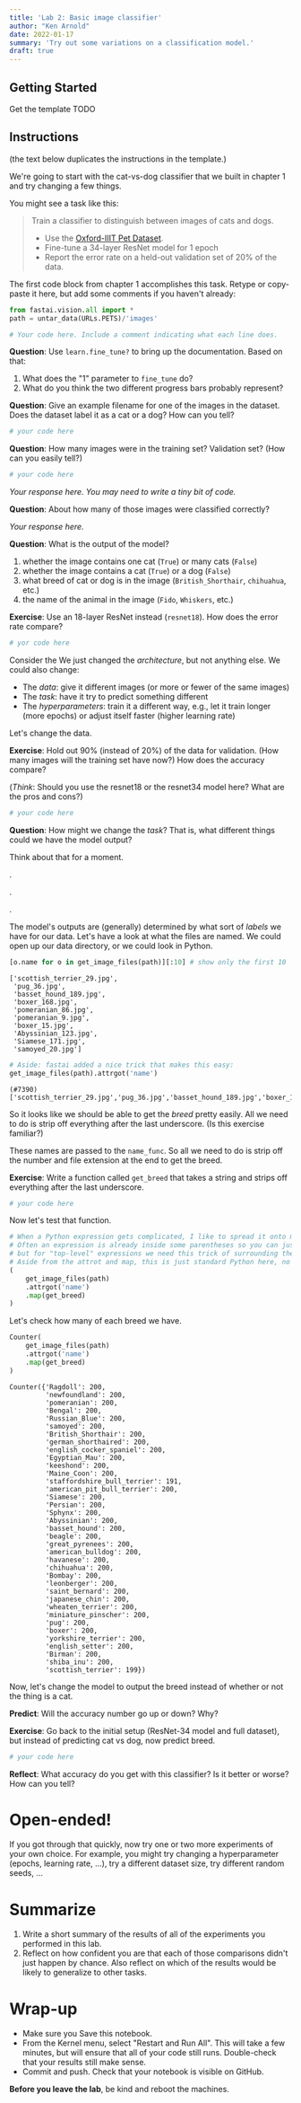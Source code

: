 ```yaml
---
title: 'Lab 2: Basic image classifier'
author: "Ken Arnold"
date: 2022-01-17
summary: 'Try out some variations on a classification model.'
draft: true
---
```


## Getting Started

Get the template TODO

## Instructions

(the text below duplicates the instructions in the template.)

We're going to start with the cat-vs-dog classifier that we built in chapter 1 and try changing a few things.

You might see a task like this:

> Train a classifier to distinguish between images of cats and dogs.
> 
> - Use the [Oxford-IIIT Pet Dataset](http://www.robots.ox.ac.uk/~vgg/data/pets/).
> - Fine-tune a 34-layer ResNet model for 1 epoch
> - Report the error rate on a held-out validation set of 20% of the data.

The first code block from chapter 1 accomplishes this task. Retype or copy-paste it here, but add some comments if you haven't already:


```python
from fastai.vision.all import *
path = untar_data(URLs.PETS)/'images'

# Your code here. Include a comment indicating what each line does.
```

**Question**: Use `learn.fine_tune?` to bring up the documentation. Based on that:

1. What does the "1" parameter to `fine_tune` do?
2. What do you think the two different progress bars probably represent?

**Question**: Give an example filename for one of the images in the dataset. Does the dataset label it as a cat or a dog? How can you tell?


```python
# your code here
```

**Question**: How many images were in the training set? Validation set? (How can you easily tell?)


```python
# your code here
```

*Your response here. You may need to write a tiny bit of code.*

**Question**: About how many of those images were classified correctly?

*Your response here.*



**Question**: What is the output of the model?

1. whether the image contains one cat (`True`) or many cats (`False`)
2. whether the image contains a cat (`True`) or a dog (`False`)
3. what breed of cat or dog is in the image (`British_Shorthair`, `chihuahua`, etc.)
4. the name of the animal in the image (`Fido`, `Whiskers`, etc.)

**Exercise**: Use an 18-layer ResNet instead (`resnet18`). How does the error rate compare?


```python
# yor code here
```

Consider the We just changed the *architecture*, but not anything else. We could also change:

* The *data*: give it different images (or more or fewer of the same images)
* The *task*: have it try to predict something different
* The *hyperparameters*: train it a different way, e.g., let it train longer (more epochs) or adjust itself faster (higher learning rate)

Let's change the data.

**Exercise**: Hold out 90% (instead of 20%) of the data for validation. (How many images will the training set have now?) How does the accuracy compare?

(*Think*: Should you use the resnet18 or the resnet34 model here? What are the pros and cons?)


```python
# your code here
```

**Question**: How might we change the *task*? That is, what different things could we have the model output?

Think about that for a moment.

.

.

.

The model's outputs are (generally) determined by what sort of *labels* we have for our data. Let's have a look at what the files are named. We could open up our data directory, or we could look in Python.


```python
[o.name for o in get_image_files(path)][:10] # show only the first 10
```




    ['scottish_terrier_29.jpg',
     'pug_36.jpg',
     'basset_hound_189.jpg',
     'boxer_168.jpg',
     'pomeranian_86.jpg',
     'pomeranian_9.jpg',
     'boxer_15.jpg',
     'Abyssinian_123.jpg',
     'Siamese_171.jpg',
     'samoyed_20.jpg']




```python
# Aside: fastai added a nice trick that makes this easy:
get_image_files(path).attrgot('name')
```




    (#7390) ['scottish_terrier_29.jpg','pug_36.jpg','basset_hound_189.jpg','boxer_168.jpg','pomeranian_86.jpg','pomeranian_9.jpg','boxer_15.jpg','Abyssinian_123.jpg','Siamese_171.jpg','samoyed_20.jpg'...]



So it looks like we should be able to get the *breed* pretty easily. All we need to do is strip off everything after the last underscore. (Is this exercise familiar?)

These names are passed to the `name_func`. So all we need to do is strip off the number and file extension at the end to get the breed.

**Exercise**: Write a function called `get_breed` that takes a string and strips off everything after the last underscore.


```python
# your code here
```

Now let's test that function.


```python
# When a Python expression gets complicated, I like to spread it onto multiple lines.
# Often an expression is already inside some parentheses so you can just press Enter,
# but for "top-level" expressions we need this trick of surrounding the whole thing in parens.
# Aside from the attrot and map, this is just standard Python here, no special magic.
(
    get_image_files(path)
    .attrgot('name')
    .map(get_breed)
)
```

Let's check how many of each breed we have.


```python
Counter(
    get_image_files(path)
    .attrgot('name')
    .map(get_breed)
)
```




    Counter({'Ragdoll': 200,
             'newfoundland': 200,
             'pomeranian': 200,
             'Bengal': 200,
             'Russian_Blue': 200,
             'samoyed': 200,
             'British_Shorthair': 200,
             'german_shorthaired': 200,
             'english_cocker_spaniel': 200,
             'Egyptian_Mau': 200,
             'keeshond': 200,
             'Maine_Coon': 200,
             'staffordshire_bull_terrier': 191,
             'american_pit_bull_terrier': 200,
             'Siamese': 200,
             'Persian': 200,
             'Sphynx': 200,
             'Abyssinian': 200,
             'basset_hound': 200,
             'beagle': 200,
             'great_pyrenees': 200,
             'american_bulldog': 200,
             'havanese': 200,
             'chihuahua': 200,
             'Bombay': 200,
             'leonberger': 200,
             'saint_bernard': 200,
             'japanese_chin': 200,
             'wheaten_terrier': 200,
             'miniature_pinscher': 200,
             'pug': 200,
             'boxer': 200,
             'yorkshire_terrier': 200,
             'english_setter': 200,
             'Birman': 200,
             'shiba_inu': 200,
             'scottish_terrier': 199})



Now, let's change the model to output the breed instead of whether or not the thing is a cat.

**Predict**: Will the accuracy number go up or down? Why?

**Exercise**: Go back to the initial setup (ResNet-34 model and full dataset), but instead of predicting cat vs dog, now predict breed.


```python
# your code here
```

**Reflect**: What accuracy do you get with this classifier? Is it better or worse? How can you tell?



# Open-ended!

If you got through that quickly, now try one or two more experiments of your own choice. For example, you might try changing a hyperparameter (epochs, learning rate, ...), try a different dataset size, try different random seeds, ...

# Summarize

1. Write a short summary of the results of all of the experiments you performed in this lab.
2. Reflect on how confident you are that each of those comparisons didn't just happen by chance. Also reflect on which of the results would be likely to generalize to other tasks.

# Wrap-up

* Make sure you Save this notebook.
* From the Kernel menu, select "Restart and Run All". This will take a few minutes, but will ensure that all of your code still runs. Double-check that your results still make sense.
* Commit and push. Check that your notebook is visible on GitHub.



**Before you leave the lab**, be kind and reboot the machines.
